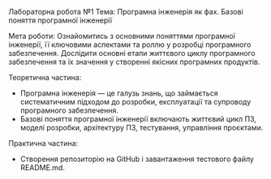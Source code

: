 Лабораторна робота №1
Тема: Програмна інженерія як фах. Базові поняття програмної інженерії

Мета роботи: Ознайомитись з основними поняттями програмної інженерії, її ключовими аспектами та роллю у розробці програмного забезпечення. Дослідити основні етапи життєвого циклу програмного забезпечення та їх значення у створенні якісних програмних продуктів.

Теоретична частина:
- Програмна інженерія — це галузь знань, що займається систематичним підходом до розробки, експлуатації та супроводу програмного забезпечення.
- Базові поняття програмної інженерії включають життєвий цикл ПЗ, моделі розробки, архітектуру ПЗ, тестування, управління проєктами.

Практична частина:
- Створення репозиторію на GitHub і завантаження тестового файлу README.md.
